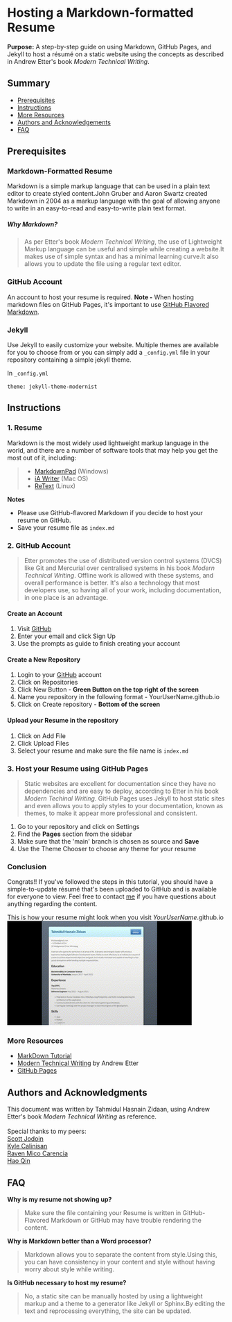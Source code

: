 # Hosting a Markdown-formatted Resume

**Purpose:** A step-by-step guide on using Markdown, GitHub Pages, and Jekyll to host a résumé on a static website using the concepts as described in Andrew Etter's book *Modern Technical Writing*.

## Summary
- [Prerequisites](#prerequisites)
- [Instructions](#instructions)
- [More Resources](#more-resources)
- [Authors and Acknowledgements](#authors-and-acknowledgments)
- [FAQ](#faq)


## Prerequisites

### Markdown-Formatted Resume
Markdown is a simple markup language that can be used in a plain text editor to create styled content.John Gruber and Aaron Swartz created Markdown in 2004 as a markup language with the goal of allowing anyone to write in an easy-to-read and easy-to-write plain text format. 

##### Why Markdown? 
>As per Etter's book *Modern Technical Writing*, the use of Lightweight Markup language can be useful and simple while creating a website.It makes use of simple syntax and has a minimal learning curve.It also allows you to update the file using a regular text editor.




### GitHub Account
An account to host your resume is required.
**Note -** When hosting markdown files on GitHub Pages, it's important to use [GitHub Flavored Markdown](https://guides.github.com/features/mastering-markdown/).  

### Jekyll
Use Jekyll to easily customize your website. Multiple themes are available for you to choose from or you can simply add a `_config.yml` file in your repository containing a simple jekyll theme.

In `_config.yml` 
```
theme: jekyll-theme-modernist
```


## Instructions

### 1. Resume 
Markdown is the most widely used lightweight markup language in the world, and there are a number of software tools that may help you get the most out of it, including: 

>* [MarkdownPad](http://markdownpad.com/) (Windows)
>* [iA Writer](https://ia.net/writer) (Mac OS)
>* [ReText](https://codepre.com/how-to-install-retext-restructuredtext-editor-in-ubuntu-a-markdown-editor-for-linux.html) (Linux)  

**Notes** 
* Please use GitHub-flavored Markdown if you decide to host your resume on GitHub.
* Save your resume file as `index.md`

### 2. GitHub Account 
>Etter promotes the use of distributed version control systems (DVCS) like Git and Mercurial over centralised systems in his book *Modern Technical Writing*. Offline work is allowed with these systems, and overall performance is better. It's also a technology that most developers use, so having all of your work, including documentation, in one place is an advantage.

#### Create an Account 
1. Visit [GitHub](https://github.com/)
2. Enter your email and click Sign Up
3. Use the prompts as guide to finish creating your account

#### Create a New Repository 
1. Login to your [GitHub](https://github.com/) account
2. Click on Repositories 
3. Click New Button - **Green Button on the top right of the screen**
4. Name you repository in the following format - YourUserName.github.io
5. Click on Create repository - **Bottom of the screen**

#### Upload your Resume in the repository
1. Click on Add File
2. Click Upload Files
3. Select your resume and make sure the file name is `index.md`


### 3. Host your Resume using GitHub Pages
>Static websites are excellent for documentation since they have no dependencies and are easy to deploy, according to Etter in his book *Modern Techinal Writing*. GitHub Pages uses Jekyll to host static sites and even allows you to apply styles to your documentation, known as themes, to make it appear more professional and consistent. 

1. Go to your repository and click on Settings
2. Find the **Pages** section from the sidebar
3. Make sure that the 'main' branch is chosen as source and **Save**
4. Use the Theme Chooser to choose any theme for your resume

### Conclusion 
Congrats!! If you've followed the steps in this tutorial, you should have a simple-to-update résumé that's been uploaded to GitHub and is available for everyone to view. Feel free to contact [me](https://www.linkedin.com/in/tahmidul-hasnain-zidaan-2b973b200/) if you have questions about anything regarding the content. 

This is how your resume might look when you visit *YourUserName*.github.io <br/>
![](Resume.gif)


### More Resources
* [MarkDown Tutorial](https://www.markdowntutorial.com/)  
* [Modern Technical Writing](https://www.amazon.ca/Modern-Technical-Writing-Introduction-Documentation-ebook/dp/B01A2QL9SS) by Andrew Etter  
* [GitHub Pages](https://pages.github.com/)



## Authors and Acknowledgments
This document was written by Tahmidul Hasnain Zidaan, using Andrew Etter's book *Modern Technical Writing* as reference. <br /> <br/>
Special thanks to my peers: <br/>
        [Scott Jodoin](https://github.com/scottjodoin) <br/>
        [Kyle Calinisan](https://github.com/kyl-dc) <br/>
        [Raven Mico Carencia](https://github.com/Leiven) <br/>
        [Hao Qin](https://github.com/qinh3uofm) <br/>

## FAQ

**Why is my resume not showing up?**  
> Make sure the file containing your Resume is written in GitHub-Flavored Markdown or GitHub may have trouble rendering the content.

**Why is Markdown better than a Word processor?**
> Markdown allows you to separate the content from style.Using this, you can have consistency in your content and style without having worry about style while writing.  


**Is GitHub necessary to host my resume?**
>No, a static site can be manually hosted by using a lightweight markup and a theme to a generator like Jekyll or Sphinx.By editing the text and reprocessing everything, the site can be updated. 
